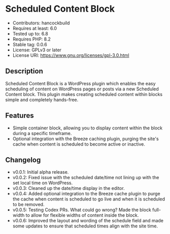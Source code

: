 # Scheduled Content Block
- Contributors: hancockbuild
- Requires at least: 6.0
- Tested up to: 6.8
- Requires PHP: 8.2
- Stable tag: 0.0.6
- License: GPLv3 or later
- License URI: https://www.gnu.org/licenses/gpl-3.0.html

## Description
Scheduled Content Block is a WordPress plugin which enables the easy scheduling of content on WordPress pages or posts via a new Scheduled Content block. This plugin makes creating scheduled content within blocks simple and completely hands-free.

## Features
- Simple container block, allowing you to display content within the block during a specific timeframe.
- Optional integration with the Breeze caching plugin, purging the site's cache when content is scheduled to become active or inactive.

## Changelog
- v0.0.1: Initial alpha release.
- v0.0.2: Fixed issue with the scheduled date/time not lining up with the set local time on WordPress.
- v0.0.3: Cleaned up the date/time display in the editor.
- v0.0.4: Added optional integration to the Breeze cache plugin to purge the cache when content is scheduled to go live and when it is scheduled to be removed.
- v0.0.5: Testing Codex PRs. What could go wrong? Made the block full-width to allow for flexible widths of content inside the block.
- v0.0.6: Improved the layout and wording of the schedule field and made some updates to ensure that scheduled times align with the site time. 
